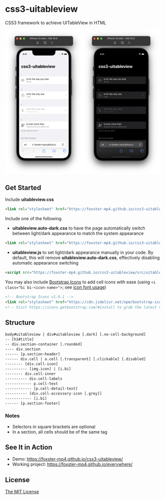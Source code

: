 # css3-uitableview
CSS3 framework to achieve UITableView in HTML

<img src="screenshot.png" alt="phone-browser-screenshot"/>

## Get Started
Include **uitableview.css**
```html
<link rel="stylesheet" href="https://foxster-mp4.github.io/css3-uitableview/src/uitableview.css">
```

Include one of the following
* **uitableview.auto-dark.css** to have the page automatically switch between light/dark appearance to match the system appearance
```html
<link rel="stylesheet" href="https://foxster-mp4.github.io/css3-uitableview/src/uitableview.auto-dark.css">
```

* **uitableview.js** to set light/dark appearance manually in your code. By default, this will remove **uitableview.auto-dark.css**, effectively disabling automatic appearance switching
```html
<script src="https://foxster-mp4.github.io/css3-uitableview/src/uitableview.js"></script>
```

You may also include [Bootstrap Icons](https://icons.getbootstrap.com) to add cell icons with ease (using `<i class="bi bi-<icon-name>">`; see [icon font usage](https://icons.getbootstrap.com/#external-image))
```html
<!-- Bootstrap Icons v1.9.1 -->
<link rel="stylesheet" href="https://cdn.jsdelivr.net/npm/bootstrap-icons@1.9.1/font/bootstrap-icons.css">
<!-- Visit https://icons.getbootstrap.com/#install to grab the latest version -->
```

## Structure
```
body#uitableview | div#uitableview [.dark] [.no-cell-background]
-- [h1#title]
-- div.section-container [.rounded]
---- div.section
------ [p.section-header]
------ div.cell | a.cell [.transparent] [.clickable] [.disabled]
-------- [div.cell-icon]
---------- [img.icon] | [i.bi]
-------- div.cell-inner
---------- div.cell-labels
------------ p.cell-text
------------ [p.cell-detail-text]
---------- [div.cell-accessory-icon [.grey]]
------------ [i.bi]
------ [p.section-footer]
```
### Notes
* Selectors in square brackets are optional
* In a section, all cells should be of the same tag

## See It in Action
* Demo: https://foxster-mp4.github.io/css3-uitableview/
* Working project: https://foxster-mp4.github.io/everywhere/

## License
[The MIT License](LICENSE.md)